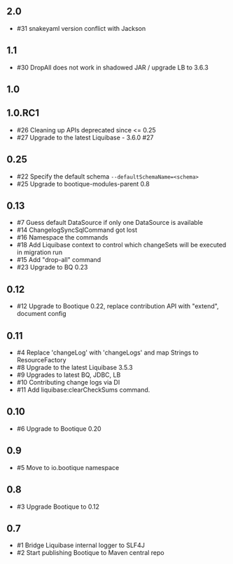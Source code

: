 ## 2.0

* #31 snakeyaml version conflict with Jackson 

## 1.1

* #30 DropAll does not work in shadowed JAR / upgrade LB to 3.6.3

## 1.0

## 1.0.RC1

* #26 Cleaning up APIs deprecated since <= 0.25
* #27 Upgrade to the latest Liquibase - 3.6.0 #27

## 0.25

* #22 Specify the default schema `--defaultSchemaName=<schema>` 
* #25 Upgrade to bootique-modules-parent 0.8

## 0.13

* #7 Guess default DataSource if only one DataSource is available
* #14 ChangelogSyncSqlCommand got lost
* #16 Namespace the commands 
* #18 Add Liquibase context to control which changeSets will be executed in migration run 
* #15 Add "drop-all" command
* #23 Upgrade to BQ 0.23 

## 0.12

* #12 Upgrade to Bootique 0.22, replace contribution API with "extend", document config

## 0.11

* #4 Replace 'changeLog' with 'changeLogs' and map Strings to ResourceFactory
* #8 Upgrade to the latest Liquibase 3.5.3
* #9 Upgrades to latest BQ, JDBC, LB
* #10 Contributing change logs via DI
* #11 Add liquibase:clearCheckSums command.

## 0.10

* #6  Upgrade to Bootique 0.20

## 0.9

* #5 Move to io.bootique namespace

## 0.8

* #3 Upgrade Bootique to 0.12

## 0.7

* #1 Bridge Liquibase internal logger to SLF4J
* #2 Start publishing Bootique to Maven central repo
